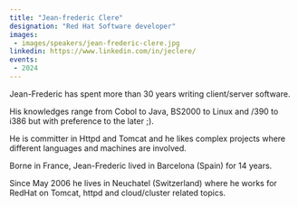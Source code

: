 ```yaml
---
title: "Jean-frederic Clere"
designation: "Red Hat Software developer"
images:
 - images/speakers/jean-frederic-clere.jpg
linkedin: https://www.linkedin.com/in/jeclere/
events:
 - 2024
---
```


Jean-Frederic has spent more than 30 years writing client/server software.
 
 His knowledges range from Cobol to Java, BS2000 to Linux and /390 to i386 but with preference to the later ;).
 
 He is committer in Httpd and Tomcat and he likes complex projects where different languages and machines are involved.
 
 Borne in France, Jean-Frederic lived in Barcelona (Spain) for 14 years.
 
 Since May 2006 he lives in Neuchatel (Switzerland) where he works for RedHat on Tomcat, httpd and cloud/cluster related topics.